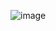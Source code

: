 ![image](https://user-images.githubusercontent.com/47408756/158931457-a4331bb5-9bce-4222-af05-c4fe54958795.png)
